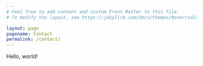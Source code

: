 ```yaml
---
# Feel free to add content and custom Front Matter to this file.
# To modify the layout, see https://jekyllrb.com/docs/themes/#overriding-theme-defaults

layout: page
pagename: Contact
permalink: /contact/
---
```

Hello, world!